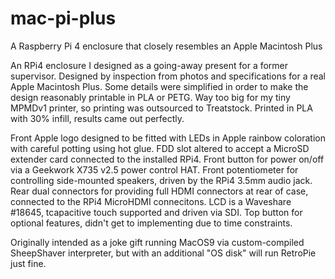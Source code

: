 # mac-pi-plus
A Raspberry Pi 4 enclosure that closely resembles an Apple Macintosh Plus

An RPi4 enclosure I designed as a going-away present for a former supervisor. Designed by inspection from photos and specifications for a real Apple Macintosh Plus. Some details were simplified in order to make the design reasonably printable in PLA or PETG. Way too big for my tiny MPMDv1 printer, so printing was outsourced to Treatstock. Printed in PLA with 30% infill, results came out perfectly.

Front Apple logo designed to be fitted with LEDs in Apple rainbow coloration with careful potting using hot glue.
FDD slot altered to accept a MicroSD extender card connected to the installed RPi4.
Front button for power on/off via a Geekwork X735 v2.5 power control HAT.
Front potentiometer for controlling side-mounted speakers, driven by the RPi4 3.5mm audio jack.
Rear dual connectors for providing full HDMI connectors at rear of case, connected to the RPi4 MicroHDMI connecitons.
LCD is a Waveshare #18645, tcapacitive touch supported and driven via SDI.
Top button for optional features, didn't get to implementing due to time constraints.

Originally intended as a joke gift running MacOS9 via custom-compiled SheepShaver interpreter, but with an additional "OS disk" will run RetroPie just fine.

